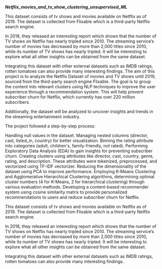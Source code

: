 *****Netflix_movies_and_tv_show_clustering_unsupervised_ML*****


This dataset consists of tv shows and movies available on Netflix as of 2019. The dataset is collected from Flixable which is a third-party Netflix search engine.

In 2018, they released an interesting report which shows that the number of TV shows on Netflix has nearly tripled since 2010. The streaming service’s number of movies has decreased by more than 2,000 titles since 2010, while its number of TV shows has nearly tripled. It will be interesting to explore what all other insights can be obtained from the same dataset.

Integrating this dataset with other external datasets such as IMDB ratings, rotten tomatoes can also provide many interesting findings.
The aim of this project is to analyze the Netflix Dataset of movies and TV shows until 2019, sourced from the third-party search engine Flixable. The goal is to group the content into relevant clusters using NLP techniques to improve the user experience through a recommendation system. This will help prevent subscriber churn for Netflix, which currently has over 220 million subscribers.

Additionally, the dataset will be analyzed to uncover insights and trends in the streaming entertainment industry.

The project followed a step-by-step process:

Handling null values in the dataset. Managing nested columns (director, cast, listed_in, country) for better visualization. Binning the rating attribute into categories (adult, children's, family-friendly, not rated). Performing Exploratory Data Analysis (EDA) to gain insights for preventing subscriber churn. Creating clusters using attributes like director, cast, country, genre, rating, and description. These attributes were tokenized, preprocessed, and vectorized using TF-IDF vectorizer. Reducing the dimensionality of the dataset using PCA to improve performance. Employing K-Means Clustering and Agglomerative Hierarchical Clustering algorithms, determining optimal cluster numbers (4 for K-Means, 2 for hierarchical clustering) through various evaluation methods. Developing a content-based recommender system using cosine similarity matrix to provide personalized recommendations to users and reduce subscriber churn for Netflix.

This dataset consists of tv shows and movies available on Netflix as of 2019. The dataset is collected from Flixable which is a third-party Netflix search engine.

In 2018, they released an interesting report which shows that the number of TV shows on Netflix has nearly tripled since 2010. The streaming service’s number of movies has decreased by more than 2,000 titles since 2010, while its number of TV shows has nearly tripled. It will be interesting to explore what all other insights can be obtained from the same dataset.

Integrating this dataset with other external datasets such as IMDB ratings, rotten tomatoes can also provide many interesting findings.

